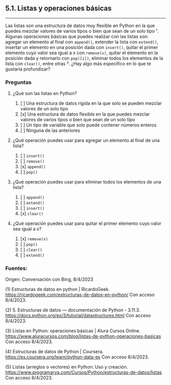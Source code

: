 ## 5.1. Listas y operaciones básicas
---
Las listas son una estructura de datos muy flexible en Python en la que puedes mezclar valores de varios tipos o bien que sean de un solo tipo ¹. Algunas operaciones básicas que puedes realizar con las listas son: agregar un elemento al final con `append()`, extender la lista con `extend()`, insertar un elemento en una posición dada con `insert()`, quitar el primer elemento cuyo valor sea igual a x con `remove(x)`, quitar el elemento en la posición dada y retornarlo con `pop([i])`, eliminar todos los elementos de la lista con `clear()`, entre otras ². ¿Hay algo más específico en lo que te gustaría profundizar?

### Preguntas

1. ¿Qué son las listas en Python?
   1. [ ] Una estructura de datos rígida en la que solo se pueden mezclar valores de un solo tipo
   2. [x] Una estructura de datos flexible en la que puedes mezclar valores de varios tipos o bien que sean de un solo tipo
   3. [ ] Un tipo de variable que solo puede contener números enteros
   4. [ ] Ninguna de las anteriores
   
2. ¿Qué operación puedes usar para agregar un elemento al final de una lista?
   1. [ ] `insert()`
   2. [ ] `remove()`
   3. [x] `append()`
   4. [ ] `pop()`
   
3. ¿Qué operación puedes usar para eliminar todos los elementos de una lista?
   1. [ ] `append()`
   2. [ ] `extend()`
   3. [ ] `insert()`
   4. [x] `clear()`
   
4. ¿Qué operación puedes usar para quitar el primer elemento cuyo valor sea igual a x?
   1. [x] `remove(x)`
   2. [ ] `pop()`
   3. [ ] `clear()`
   4. [ ] `extend()`

### Fuentes:

Origen: Conversación con Bing, 8/4/2023

(1) Estructuras de datos en python | RicardoGeek. https://ricardogeek.com/estructuras-de-datos-en-python/ Con acceso 8/4/2023.

(2) 5. Estructuras de datos — documentación de Python - 3.11.3. https://docs.python.org/es/3/tutorial/datastructures.html Con acceso 8/4/2023.

(3) Listas en Python: operaciones básicas | Alura Cursos Online. https://www.aluracursos.com/blog/listas-de-python-operaciones-basicas Con acceso 8/4/2023.

(4) Estructuras de datos de Python | Coursera. https://es.coursera.org/learn/python-data-es Con acceso 8/4/2023.

(5) Listas (arreglos o vectores) en Python: Uso y creación. https://www.programarya.com/Cursos/Python/estructuras-de-datos/listas Con acceso 8/4/2023.